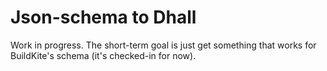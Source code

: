 # Json-schema to Dhall

Work in progress. The short-term goal is just get something that works for BuildKite's schema (it's checked-in for now).
